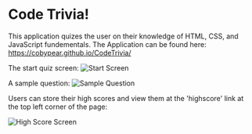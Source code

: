 # Code Trivia!

This application quizes the user on their knowledge of HTML, CSS, and JavaScript fundementals.
The Application can be found  here: https://cobypear.github.io/CodeTrivia/

The start quiz screen:
![Start Screen](https://i.imgur.com/hHmxJxm.jpg)

A sample question:
![Sample Question](https://i.imgur.com/CoOh367.jpg)

Users can store their high scores and view them at the 'highscore' link at the top left corner of the page:

![High Score Screen](https://i.imgur.com/mbamwRy.jpg)